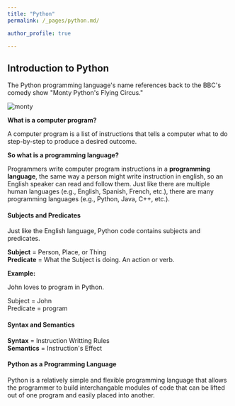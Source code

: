 ```yaml
---
title: "Python"
permalink: /_pages/python.md/

author_profile: true

---
```


## Introduction to Python

The Python programming language's name references back to the BBC's comedy show "Monty Python's Flying Circus."

![monty](https://user-images.githubusercontent.com/60493854/76994400-8b3fea80-690b-11ea-9210-bd9f12c9f6d5.jpg)

__What is a computer program?__

A computer program is a list of instructions that tells a computer what to do step-by-step to produce a desired outcome.

__So what is a programming language?__

Programmers write computer program instructions in a __programming language__, the same way a person might write instruction in english, so an English speaker can read and follow them. Just like there are multiple human languages (e.g., English, Spanish, French, etc.), there are many programming languages (e.g., Python, Java, C++, etc.).

#### Subjects and Predicates
Just like the English language, Python code contains subjects and predicates.

__Subject__ = Person, Place, or Thing  
__Predicate__ = What the Subject is doing. An action or verb.

__Example:__

John loves to program in Python.

Subject = John  
Predicate = program

#### Syntax and Semantics

__Syntax__ = Instruction Writting Rules  
__Semantics__ = Instruction's Effect

#### Python as a Programming Language
Python is a relatively simple and flexible programming language that allows the programmer to build interchangable modules of code that can be lifted out of one program and easily placed into another.


